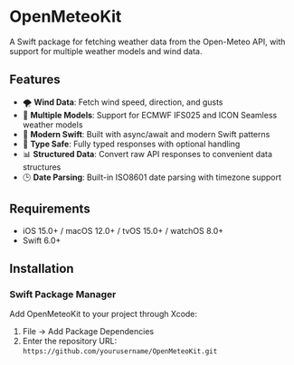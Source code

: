 # OpenMeteoKit

A Swift package for fetching weather data from the Open-Meteo API, with support for multiple weather models and wind data.

## Features

- 🌪️ **Wind Data**: Fetch wind speed, direction, and gusts
- 🔄 **Multiple Models**: Support for ECMWF IFS025 and ICON Seamless weather models
- 📱 **Modern Swift**: Built with async/await and modern Swift patterns
- 🎯 **Type Safe**: Fully typed responses with optional handling
- 📊 **Structured Data**: Convert raw API responses to convenient data structures
- 🕒 **Date Parsing**: Built-in ISO8601 date parsing with timezone support

## Requirements

- iOS 15.0+ / macOS 12.0+ / tvOS 15.0+ / watchOS 8.0+
- Swift 6.0+

## Installation

### Swift Package Manager

Add OpenMeteoKit to your project through Xcode:

1. File → Add Package Dependencies
2. Enter the repository URL: `https://github.com/yourusername/OpenMeteoKit.git`
